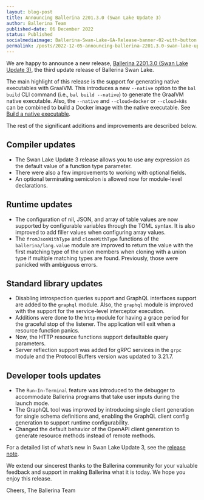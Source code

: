 ```yaml
---
layout: blog-post
title: Announcing Ballerina 2201.3.0 (Swan Lake Update 3)
author: Ballerina Team
published-date: 06 December 2022
status: Published
socialmediaimage: Ballerina-Swan-Lake-GA-Release-banner-02-with-button.png
permalink: /posts/2022-12-05-announcing-ballerina-2201.3.0-swan-lake-update-3/
---
```


<style>.cBlogContent p{white-space: break-spaces !important;}</style>

We are happy to announce a new release, [Ballerina 2201.3.0 (Swan Lake Update 3)](https://ballerina.io/downloads/), the third update release of Ballerina Swan Lake.

The main highlight of this release is the support for generating native executables with GraalVM. This introduces a new `--native` option to the `bal build` CLI command (i.e., `bal build --native`) to generate the GraalVM native executable. Also, the `--native` and `--cloud=docker` or `--cloud=k8s` can be combined to build a Docker image with the native executable. See [Build a native executable](https://ballerina.io/learn/build-a-native-executable/).

The rest of the significant additions and improvements are described below.

## Compiler updates

- The Swan Lake Update 3 release allows you to use any expression as the default value of a function type parameter.
- There were also a few improvements to working with optional fields.
- An optional terminating semicolon is allowed now for module-level declarations.

## Runtime updates

- The configuration of nil, JSON, and array of table values are now supported by configurable variables through the TOML syntax. It is also improved to add filler values when configuring array values.
- The `fromJsonWithType` and `cloneWithType` functions of the `ballerina/lang.value` module are improved to return the value with the first matching type of the union members when cloning with a union type if multiple matching types are found. Previously, those were panicked with ambiguous errors.

## Standard library updates

- Disabling introspection queries support and GraphQL interfaces support are added to the `graphql` module. Also, the `graphql` module is improved with the support for the service-level interceptor execution.
- Additions were done to the `http` module for having a grace period for the graceful stop of the listener. The application will exit when a resource function panics. 
- Now, the HTTP resource functions support defaultable query parameters.
- Server reflection support was added for gRPC services in the `grpc` module and the Protocol Buffers version was updated to 3.21.7.

## Developer tools updates

- The `Run-In-Terminal` feature was introduced to the debugger to accommodate Ballerina programs that take user inputs during the launch mode.
- The GraphQL tool was improved by introducing single client generation for single schema definitions and, enabling the GraphQL client config generation to support runtime configurability.
- Changed the default behavior of the OpenAPI client generation to generate resource methods instead of remote methods.

For a detailed list of what’s new in Swan Lake Update 3, see the [release note](https://ballerina.io/downloads/swan-lake-release-notes/swan-lake-2201.3.0).

We extend our sincerest thanks to the Ballerina community for your valuable feedback and support in making Ballerina what it is today. We hope you enjoy this release.

Cheers,
The Ballerina Team
